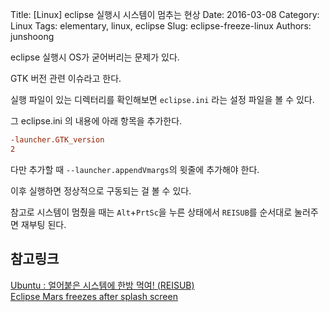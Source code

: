 Title: [Linux] eclipse 실행시 시스템이 멈추는 현상
Date: 2016-03-08
Category: Linux
Tags: elementary, linux, eclipse
Slug: eclipse-freeze-linux
Authors: junshoong

eclipse 실행시 OS가 굳어버리는 문제가 있다.


GTK 버전 관련 이슈라고 한다.

실행 파일이 있는 디렉터리를 확인해보면 `eclipse.ini` 라는 설정 파일을 볼 수 있다.

그 eclipse.ini 의 내용에 아래 항목을 추가한다.

```ini
-launcher.GTK_version
2
```

다만 추가할 때 `--launcher.appendVmargs`의 윗줄에 추가해야 한다.

이후 실행하면 정상적으로 구동되는 걸 볼 수 있다.

참고로 시스템이 멈췄을 때는 `Alt`+`PrtSc`을 누른 상태에서 `REISUB`를 순서대로 눌러주면 재부팅 된다.

## 참고링크

[Ubuntu : 얼어붙은 시스템에 한방 먹여! (REISUB)](http://nemonein.egloos.com/5280987)  
[Eclipse Mars freezes after splash screen](http://elementaryos.stackexchange.com/questions/1276/eclipse-mars-freezes-after-splash-screen)

